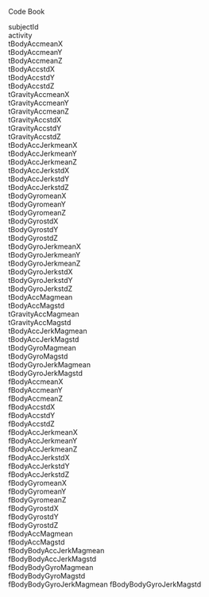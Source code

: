 Code Book

subjectId                
activity                 
tBodyAccmeanX            
tBodyAccmeanY            
tBodyAccmeanZ            
tBodyAccstdX            
tBodyAccstdY             
tBodyAccstdZ             
tGravityAccmeanX         
tGravityAccmeanY         
tGravityAccmeanZ         
tGravityAccstdX         
tGravityAccstdY          
tGravityAccstdZ          
tBodyAccJerkmeanX        
tBodyAccJerkmeanY        
tBodyAccJerkmeanZ        
tBodyAccJerkstdX        
tBodyAccJerkstdY         
tBodyAccJerkstdZ         
tBodyGyromeanX           
tBodyGyromeanY           
tBodyGyromeanZ           
tBodyGyrostdX           
tBodyGyrostdY            
tBodyGyrostdZ            
tBodyGyroJerkmeanX       
tBodyGyroJerkmeanY       
tBodyGyroJerkmeanZ       
tBodyGyroJerkstdX       
tBodyGyroJerkstdY        
tBodyGyroJerkstdZ        
tBodyAccMagmean          
tBodyAccMagstd           
tGravityAccMagmean       
tGravityAccMagstd       
tBodyAccJerkMagmean      
tBodyAccJerkMagstd       
tBodyGyroMagmean         
tBodyGyroMagstd          
tBodyGyroJerkMagmean    
tBodyGyroJerkMagstd     
fBodyAccmeanX            
fBodyAccmeanY            
fBodyAccmeanZ            
fBodyAccstdX             
fBodyAccstdY             
fBodyAccstdZ            
fBodyAccJerkmeanX        
fBodyAccJerkmeanY        
fBodyAccJerkmeanZ        
fBodyAccJerkstdX         
fBodyAccJerkstdY         
fBodyAccJerkstdZ        
fBodyGyromeanX           
fBodyGyromeanY           
fBodyGyromeanZ           
fBodyGyrostdX            
fBodyGyrostdY            
fBodyGyrostdZ           
fBodyAccMagmean          
fBodyAccMagstd           
fBodyBodyAccJerkMagmean  
fBodyBodyAccJerkMagstd   
fBodyBodyGyroMagmean     
fBodyBodyGyroMagstd     
fBodyBodyGyroJerkMagmean 
fBodyBodyGyroJerkMagstd 